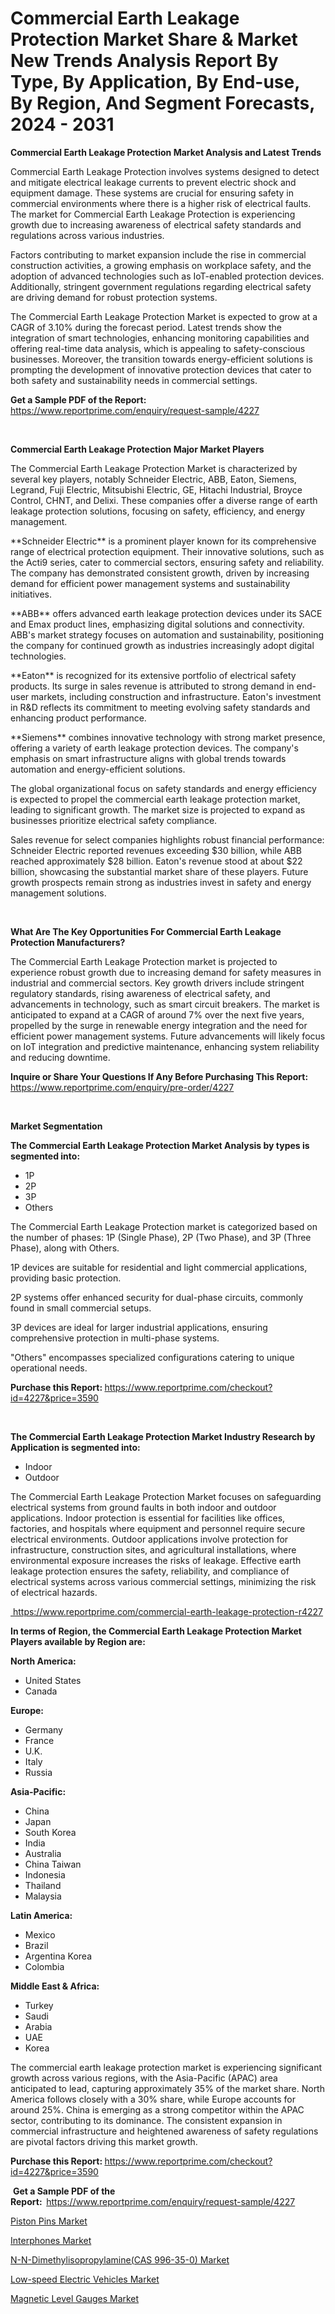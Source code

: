 <p><h1>Commercial Earth Leakage Protection Market Share & Market New Trends Analysis Report By Type, By Application, By End-use, By Region, And Segment Forecasts, 2024 - 2031</h1></p><p><strong>Commercial Earth Leakage Protection Market Analysis and Latest Trends</strong></p>
<p><p>Commercial Earth Leakage Protection involves systems designed to detect and mitigate electrical leakage currents to prevent electric shock and equipment damage. These systems are crucial for ensuring safety in commercial environments where there is a higher risk of electrical faults. The market for Commercial Earth Leakage Protection is experiencing growth due to increasing awareness of electrical safety standards and regulations across various industries.</p><p>Factors contributing to market expansion include the rise in commercial construction activities, a growing emphasis on workplace safety, and the adoption of advanced technologies such as IoT-enabled protection devices. Additionally, stringent government regulations regarding electrical safety are driving demand for robust protection systems. </p><p>The Commercial Earth Leakage Protection Market is expected to grow at a CAGR of 3.10% during the forecast period. Latest trends show the integration of smart technologies, enhancing monitoring capabilities and offering real-time data analysis, which is appealing to safety-conscious businesses. Moreover, the transition towards energy-efficient solutions is prompting the development of innovative protection devices that cater to both safety and sustainability needs in commercial settings.</p></p>
<p><strong>Get a Sample PDF of the Report:&nbsp;</strong> <a href="https://www.reportprime.com/enquiry/request-sample/4227">https://www.reportprime.com/enquiry/request-sample/4227</a></p>
<p>&nbsp;</p>
<p><strong>Commercial Earth Leakage Protection Major Market Players</strong></p>
<p><p>The Commercial Earth Leakage Protection Market is characterized by several key players, notably Schneider Electric, ABB, Eaton, Siemens, Legrand, Fuji Electric, Mitsubishi Electric, GE, Hitachi Industrial, Broyce Control, CHNT, and Delixi. These companies offer a diverse range of earth leakage protection solutions, focusing on safety, efficiency, and energy management.</p><p>**Schneider Electric** is a prominent player known for its comprehensive range of electrical protection equipment. Their innovative solutions, such as the Acti9 series, cater to commercial sectors, ensuring safety and reliability. The company has demonstrated consistent growth, driven by increasing demand for efficient power management systems and sustainability initiatives.</p><p>**ABB** offers advanced earth leakage protection devices under its SACE and Emax product lines, emphasizing digital solutions and connectivity. ABB's market strategy focuses on automation and sustainability, positioning the company for continued growth as industries increasingly adopt digital technologies.</p><p>**Eaton** is recognized for its extensive portfolio of electrical safety products. Its surge in sales revenue is attributed to strong demand in end-user markets, including construction and infrastructure. Eaton's investment in R&D reflects its commitment to meeting evolving safety standards and enhancing product performance.</p><p>**Siemens** combines innovative technology with strong market presence, offering a variety of earth leakage protection devices. The company's emphasis on smart infrastructure aligns with global trends towards automation and energy-efficient solutions.</p><p>The global organizational focus on safety standards and energy efficiency is expected to propel the commercial earth leakage protection market, leading to significant growth. The market size is projected to expand as businesses prioritize electrical safety compliance.</p><p>Sales revenue for select companies highlights robust financial performance: Schneider Electric reported revenues exceeding $30 billion, while ABB reached approximately $28 billion. Eaton's revenue stood at about $22 billion, showcasing the substantial market share of these players. Future growth prospects remain strong as industries invest in safety and energy management solutions.</p></p>
<p>&nbsp;</p>
<p><strong>What Are The Key Opportunities For Commercial Earth Leakage Protection Manufacturers?</strong></p>
<p><p>The Commercial Earth Leakage Protection market is projected to experience robust growth due to increasing demand for safety measures in industrial and commercial sectors. Key growth drivers include stringent regulatory standards, rising awareness of electrical safety, and advancements in technology, such as smart circuit breakers. The market is anticipated to expand at a CAGR of around 7% over the next five years, propelled by the surge in renewable energy integration and the need for efficient power management systems. Future advancements will likely focus on IoT integration and predictive maintenance, enhancing system reliability and reducing downtime.</p></p>
<p><strong>Inquire or Share Your Questions If Any Before Purchasing This Report:</strong> <a href="https://www.reportprime.com/enquiry/pre-order/4227">https://www.reportprime.com/enquiry/pre-order/4227</a></p>
<p>&nbsp;</p>
<p><strong>Market Segmentation</strong></p>
<p><strong>The Commercial Earth Leakage Protection Market Analysis by types is segmented into:</strong></p>
<p><ul><li>1P</li><li>2P</li><li>3P</li><li>Others</li></ul></p>
<p><p>The Commercial Earth Leakage Protection market is categorized based on the number of phases: 1P (Single Phase), 2P (Two Phase), and 3P (Three Phase), along with Others. </p><p>1P devices are suitable for residential and light commercial applications, providing basic protection. </p><p>2P systems offer enhanced security for dual-phase circuits, commonly found in small commercial setups. </p><p>3P devices are ideal for larger industrial applications, ensuring comprehensive protection in multi-phase systems. </p><p>"Others" encompasses specialized configurations catering to unique operational needs.</p></p>
<p><strong>Purchase this Report:&nbsp;</strong><a href="https://www.reportprime.com/checkout?id=4227&price=3590">https://www.reportprime.com/checkout?id=4227&price=3590</a></p>
<p>&nbsp;</p>
<p><strong>The Commercial Earth Leakage Protection Market Industry Research by Application is segmented into:</strong></p>
<p><ul><li>Indoor</li><li>Outdoor</li></ul></p>
<p><p>The Commercial Earth Leakage Protection Market focuses on safeguarding electrical systems from ground faults in both indoor and outdoor applications. Indoor protection is essential for facilities like offices, factories, and hospitals where equipment and personnel require secure electrical environments. Outdoor applications involve protection for infrastructure, construction sites, and agricultural installations, where environmental exposure increases the risks of leakage. Effective earth leakage protection ensures the safety, reliability, and compliance of electrical systems across various commercial settings, minimizing the risk of electrical hazards.</p></p>
<p><a href="https://www.reportprime.com/commercial-earth-leakage-protection-r4227">&nbsp;https://www.reportprime.com/commercial-earth-leakage-protection-r4227</a></p>
<p><strong>In terms of Region, the Commercial Earth Leakage Protection Market Players available by Region are:</strong></p>
<p>
    <p> <strong> North America: </strong>
        <ul>
            <li>United States</li>
            <li>Canada</li>
        </ul>
        </p> 
    <p> <strong> Europe: </strong>
        <ul>
            <li>Germany</li>
            <li>France</li>
            <li>U.K.</li>
            <li>Italy</li>
            <li>Russia</li>
        </ul>
        </p> 
    <p> <strong> Asia-Pacific: </strong>
        <ul>
            <li>China</li>
            <li>Japan</li>
            <li>South Korea</li>
            <li>India</li>
            <li>Australia</li>
            <li>China Taiwan</li>
            <li>Indonesia</li>
            <li>Thailand</li>
            <li>Malaysia</li>
        </ul>
        </p> 
    <p> <strong> Latin America: </strong>
        <ul>
            <li>Mexico</li>
            <li>Brazil</li>
            <li>Argentina Korea</li>
            <li>Colombia</li>
        </ul>
        </p> 
    <p> <strong> Middle East & Africa: </strong>
        <ul>
            <li>Turkey</li>
            <li>Saudi</li>
            <li>Arabia</li>
            <li>UAE</li>
            <li>Korea</li>
        </ul>
    </p>
    </p>
<p><p>The commercial earth leakage protection market is experiencing significant growth across various regions, with the Asia-Pacific (APAC) area anticipated to lead, capturing approximately 35% of the market share. North America follows closely with a 30% share, while Europe accounts for around 25%. China is emerging as a strong competitor within the APAC sector, contributing to its dominance. The consistent expansion in commercial infrastructure and heightened awareness of safety regulations are pivotal factors driving this market growth.</p></p>
<p><strong>Purchase this Report: </strong><a href="https://www.reportprime.com/checkout?id=4227&price=3590">https://www.reportprime.com/checkout?id=4227&price=3590</a></p>
<p>&nbsp;<strong>Get a Sample PDF of the Report:&nbsp;&nbsp;</strong><a href="https://www.reportprime.com/enquiry/request-sample/4227">https://www.reportprime.com/enquiry/request-sample/4227</a></p>
<p><strong></strong></p>
<p><p><a href="https://www.linkedin.com/pulse/how-regional-global-trends-shaping-piston-pins-market-ktddc?trackingId=lcmr9UcJS5S9vvKo6%2F1jdg%3D%3D">Piston Pins Market</a></p><p><a href="https://www.linkedin.com/pulse/interphones-market-size-share-trends-analysis-report-bhllc?trackingId=3xoFQ24STim%2F9nsYfpm%2Fxw%3D%3D">Interphones Market</a></p><p><a href="https://issuu.com/reportprime-2/docs/n-n-dimethylisopropylaminecas-996-3_c0a13c67c3d019">N-N-Dimethylisopropylamine(CAS 996-35-0) Market</a></p><p><a href="https://issuu.com/reportprime-2/docs/low-speed-electric-vehicles-market-_d27e21be199623">Low-speed Electric Vehicles Market</a></p><p><a href="https://www.linkedin.com/pulse/magnetic-level-gauges-market-trends-regional-insights-30m1c?trackingId=uWuQes%2BQSF62%2F%2Bd7q1k1qQ%3D%3D">Magnetic Level Gauges Market</a></p></p>